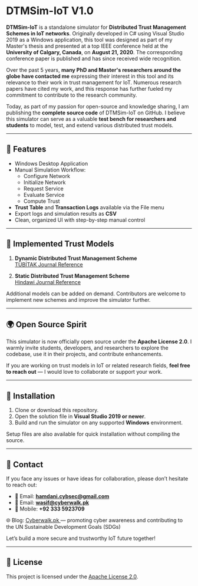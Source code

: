 # DTMSim-IoT V1.0

**DTMSim-IoT** is a standalone simulator for **Distributed Trust Management Schemes in IoT networks**. Originally developed in C# using Visual Studio 2019 as a Windows application, this tool was designed as part of my Master's thesis and presented at a top IEEE conference held at the **University of Calgary, Canada**, on **August 21, 2020**. The corresponding conference paper is published and has since received wide recognition.

Over the past 5 years, **many PhD and Master's researchers around the globe have contacted me** expressing their interest in this tool and its relevance to their work in trust management for IoT. Numerous research papers have cited my work, and this response has further fueled my commitment to contribute to the research community.

Today, as part of my passion for open-source and knowledge sharing, I am publishing the **complete source code** of DTMSim-IoT on GitHub. I believe this simulator can serve as a valuable **test bench for researchers and students** to model, test, and extend various distributed trust models.

---

## 🔧 Features

- Windows Desktop Application
- Manual Simulation Workflow:
  - Configure Network
  - Initialize Network
  - Request Service
  - Evaluate Service
  - Compute Trust
- **Trust Table** and **Transaction Logs** available via the File menu
- Export logs and simulation results as **CSV**
- Clean, organized UI with step-by-step manual control

---

## 📘 Implemented Trust Models

1. **Dynamic Distributed Trust Management Scheme**  
   [TÜBİTAK Journal Reference](https://journals.tubitak.gov.tr/elektrik/vol29/iss2/21/)

2. **Static Distributed Trust Management Scheme**  
   [Hindawi Journal Reference](https://journals.sagepub.com/doi/full/10.1155/2015/859731)

Additional models can be added on demand. Contributors are welcome to implement new schemes and improve the simulator further.

---

## 🌍 Open Source Spirit

This simulator is now officially open source under the **Apache License 2.0**. I warmly invite students, developers, and researchers to explore the codebase, use it in their projects, and contribute enhancements.

If you are working on trust models in IoT or related research fields, **feel free to reach out** — I would love to collaborate or support your work.

---

## 📂 Installation

1. Clone or download this repository.
2. Open the solution file in **Visual Studio 2019 or newer**.
3. Build and run the simulator on any supported **Windows** environment.

Setup files are also available for quick installation without compiling the source.

---

## 💬 Contact

If you face any issues or have ideas for collaboration, please don’t hesitate to reach out:

- 📧 Email: **hamdani.cybsec@gmail.com**
- 📧 Email: **wasif@cyberwalk.pk**
- 📱 Mobile: **+92 333 5923709**

 🌐 Blog: [
Cyberwalk.pk
](
https://cyberwalk.pk
) — promoting cyber awareness and contributing to the UN Sustainable Development Goals (SDGs)

Let’s build a more secure and trustworthy IoT future together!

---

## 📄 License

This project is licensed under the [Apache License 2.0](LICENSE).
